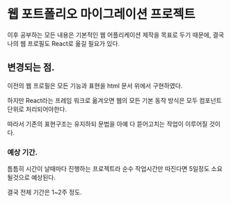 # 웹 포트폴리오 마이그레이션 프로젝트

이후 공부하는 모든 내용은 기본적인 웹 어플리케이션 제작을 목표로 두기 때문에, 결국 나의 웹 프로필도 React로 옮길 필요가 있다.

## 변경되는 점.

이전의 웹 프로필은 모든 기능과 표현을 html 문서 위에서 구현하였다.

하지만 React라는 프레임 워크로 옮겨오면 웹의 모든 기본 동작 방식은 모두 컴포넌트 단위로 처리되어야한다.

따라서 기존의 표현구조는 유지하되 문법을 아예 다 뜯어고치는 작업이 이루어질 것이다. 

### 예상 기간.

틈틈히 시간이 날때마다 진행하는 프로젝트라 순수 작업시간만 따진다면 5일정도 소요될것으로 예상된다.

결국 전체 기간은 1~2주 정도.
